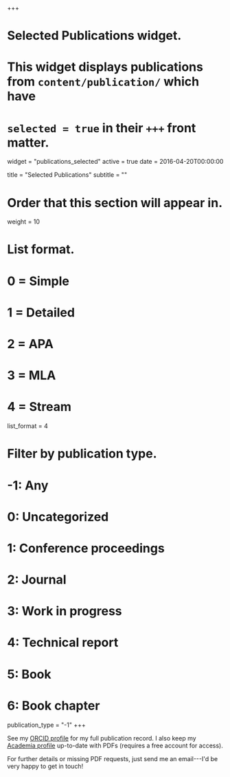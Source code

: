 +++
# Selected Publications widget.
# This widget displays publications from `content/publication/` which have
# `selected = true` in their `+++` front matter.
widget = "publications_selected"
active = true
date = 2016-04-20T00:00:00

title = "Selected Publications"
subtitle = ""

# Order that this section will appear in.
weight = 10

# List format.
#   0 = Simple
#   1 = Detailed
#   2 = APA
#   3 = MLA
#   4 = Stream
list_format = 4

# Filter by publication type.
# -1: Any
#  0: Uncategorized
#  1: Conference proceedings
#  2: Journal
#  3: Work in progress
#  4: Technical report
#  5: Book
#  6: Book chapter
publication_type = "-1"
+++

See my [ORCID profile](https://orcid.org/0000-0003-1910-3969) for my full publication record. I also keep my [Academia profile](https://uq.academia.edu/JLMacklinCordes) up-to-date with PDFs (requires a free account for access).

For further details or missing PDF requests, just send me an email---I'd be very happy to get in touch!
